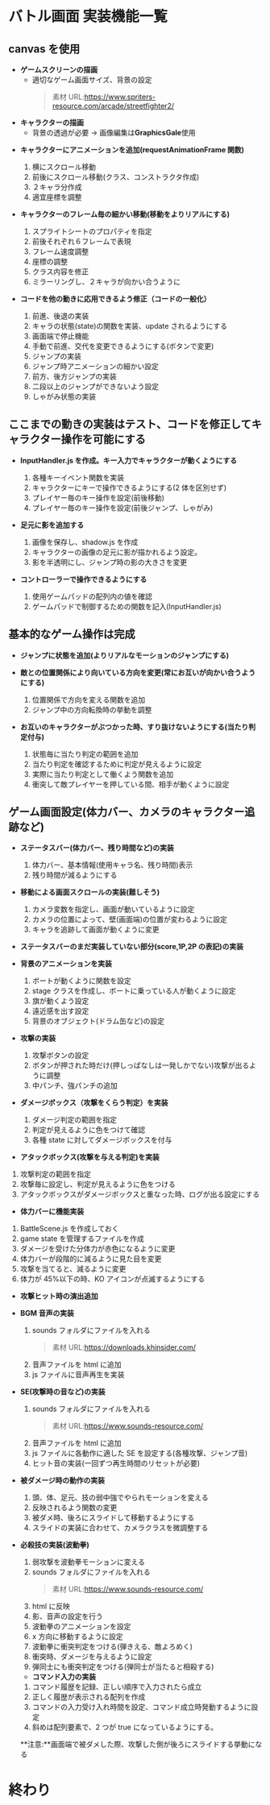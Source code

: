 # バトル画面 実装機能一覧

## canvas を使用

- **ゲームスクリーンの描画**
  - 適切なゲーム画面サイズ、背景の設定
    > 素材 URL:https://www.spriters-resource.com/arcade/streetfighter2/
- **キャラクターの描画**
  - 背景の透過が必要 → 画像編集は**GraphicsGale**使用

* **キャラクターにアニメーションを追加(requestAnimationFrame 関数)**

  1. 横にスクロール移動
  2. 前後にスクロール移動(クラス、コンストラクタ作成)
  3. ２キャラ分作成
  4. 適宜座標を調整

- **キャラクターのフレーム毎の細かい移動(移動をよりリアルにする)**

  1. スプライトシートのプロパティを指定
  2. 前後それぞれ６フレームで表現
  3. フレーム速度調整
  4. 座標の調整
  5. クラス内容を修正
  6. ミラーリングし、２キャラが向かい合うように

- **コードを他の動きに応用できるよう修正（コードの一般化）**
  1. 前進、後退の実装
  2. キャラの状態(state)の関数を実装、update されるようにする
  3. 画面端で停止機能
  4. 手動で前進、交代を変更できるようにする(ボタンで変更)
  5. ジャンプの実装
  6. ジャンプ時アニメーションの細かい設定
  7. 前方、後方ジャンプの実装
  8. 二段以上のジャンプができないよう設定
  9. しゃがみ状態の実装

## ここまでの動きの実装はテスト、コードを修正してキャラクター操作を可能にする

- **InputHandler.js を作成。キー入力でキャラクターが動くようにする**

  1. 各種キーイベント関数を実装
  2. キャラクターにキーで操作できるようにする(2 体を区別せず)
  3. プレイヤー毎のキー操作を設定(前後移動)
  4. プレイヤー毎のキー操作を設定(前後ジャンプ、しゃがみ)

- **足元に影を追加する**

  1. 画像を保存し、shadow.js を作成
  2. キャラクターの画像の足元に影が描かれるよう設定。
  3. 影を半透明にし、ジャンプ時の影の大きさを変更

- **コントローラーで操作できるようにする**
  1. 使用ゲームパッドの配列内の値を確認
  2. ゲームパッドで制御するための関数を記入(InputHandler.js)

## 基本的なゲーム操作は完成

- **ジャンプに状態を追加(よりリアルなモーションのジャンプにする)**

- **敵との位置関係により向いている方向を変更(常にお互いが向かい合うようにする)**

  1. 位置関係で方向を変える関数を追加
  2. ジャンプ中の方向転換時の挙動を調整

- **お互いのキャラクターがぶつかった時、すり抜けないようにする(当たり判定付与)**
  1. 状態毎に当たり判定の範囲を追加
  2. 当たり判定を確認するために判定が見えるように設定
  3. 実際に当たり判定として働くよう関数を追加
  4. 衝突して敵プレイヤーを押している間、相手が動くように設定

## ゲーム画面設定(体力バー、カメラのキャラクター追跡など)

- **ステータスバー(体力バー、残り時間など)の実装**

  1. 体力バー、基本情報(使用キャラ名、残り時間)表示
  2. 残り時間が減るようにする

- **移動による画面スクロールの実装(難しそう)**

  1. カメラ変数を指定し、画面が動いているように設定
  2. カメラの位置によって、壁(画面端)の位置が変わるように設定
  3. キャラを追跡して画面が動くように変更

- **ステータスバーのまだ実装していない部分(score,1P,2P の表記)の実装**

- **背景のアニメーションを実装**

  1. ボートが動くように関数を設定
  2. stage クラスを作成し、ボートに乗っている人が動くように設定
  3. 旗が動くよう設定
  4. 遠近感を出す設定
  5. 背景のオブジェクト(ドラム缶など)の設定

- **攻撃の実装**

  1. 攻撃ボタンの設定
  2. ボタンが押された時だけ(押しっぱなしは一発しかでない)攻撃が出るように調整
  3. 中パンチ、強パンチの追加

- **ダメージボックス（攻撃をくらう判定）を実装**

  1. ダメージ判定の範囲を指定
  2. 判定が見えるように色をつけて確認
  3. 各種 state に対してダメージボックスを付与

- **アタックボックス(攻撃を与える判定)を実装**

1.  攻撃判定の範囲を指定
2.  攻撃毎に設定し、判定が見えるように色をつける
3.  アタックボックスがダメージボックスと重なった時、ログが出る設定にする

- **体力バーに機能実装**

1. BattleScene.js を作成しておく
2. game state を管理するファイルを作成
3. ダメージを受けた分体力が赤色になるように変更
4. 体力バーが段階的に減るように見た目を変更
5. 攻撃を当てると、減るように変更
6. 体力が 45%以下の時、KO アイコンが点滅するようにする

- **攻撃ヒット時の演出追加**

- **BGM 音声の実装**

  1. sounds フォルダにファイルを入れる
     > 素材 URL:https://downloads.khinsider.com/
  2. 音声ファイルを html に追加
  3. js ファイルに音声再生を実装

- **SE(攻撃時の音など)の実装**

  1. sounds フォルダにファイルを入れる
     > 素材 URL:https://www.sounds-resource.com/
  2. 音声ファイルを html に追加
  3. js ファイルに各動作に適した SE を設定する(各種攻撃、ジャンプ音)
  4. ヒット音の実装(一回ずつ再生時間のリセットが必要)

- **被ダメージ時の動作の実装**

  1. 頭、体、足元、技の弱中強でやられモーションを変える
  2. 反映されるよう関数の変更
  3. 被ダメ時、後ろにスライドして移動するようにする
  4. スライドの実装に合わせて、カメラクラスを微調整する

- **必殺技の実装(波動拳)**

  1. 弱攻撃を波動拳モーションに変える
  2. sounds フォルダにファイルを入れる
     > 素材 URL:https://www.sounds-resource.com/
  3. html に反映
  4. 影、音声の設定を行う
  5. 波動拳のアニメーションを設定
  6. x 方向に移動するように設定
  7. 波動拳に衝突判定をつける(弾きえる、敵よろめく)
  8. 衝突時、ダメージを与えるように設定
  9. 弾同士にも衝突判定をつける(弾同士が当たると相殺する)

  - **コマンド入力の実装**

  1. コマンド履歴を記録、正しい順序で入力されたら成立
  2. 正しく履歴が表示される配列を作成
  3. コマンドの入力受け入れ時間を設定、コマンド成立時発動するように設定
  4. 斜めは配列要素で、2 つが true になっているようにする。

  **注意:**画面端で被ダメした際、攻撃した側が後ろにスライドする挙動になる

# 終わり
